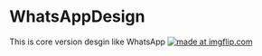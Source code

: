 # WhatsAppDesign

This is core version desgin like WhatsApp
<a href="https://imgflip.com/gif/3gt5xr"><img src="https://i.imgflip.com/3gt5xr.gif" title="made at imgflip.com"/></a>
